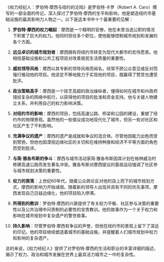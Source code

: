 《权力经纪人：罗伯特·摩西与纽约的沦陷》是罗伯特·卡罗（Robert A. Caro）撰写的一部全面的传记，深入探讨了罗伯特·摩西的生平和影响，他是塑造纽约市基础设施的最具影响力人物之一。以下是这本书中十个最重要的见解：

1. **罗伯特·摩西的权力崛起**：摩西是一个精明的官僚，他在未曾当选公职的情况下积累了巨大的权力。他同时担任多个职位，使他能够控制城市规划和发展的各个方面。

2. **远见卓识的城市规划者**：摩西拥有将纽约市转变为现代大都市的宏伟愿景。他相信基础设施和公共工程项目对改善居民生活质量的重要性。

3. **威权领导风格**：摩西以其专断的领导风格而闻名，经常不顾公众意见或反对而强行推动他的项目。他坚定不移地致力于实现他的项目，既赢得了赞赏也遭受批评。

4. **政治策略高手**：摩西是一个技艺高超的政治操纵者，懂得如何在城市和州政府错综复杂的网络中航行，以获得他的项目的批准和资金支持。他与关键人物建立关系，并利用自己的权力影响决策。

5. **对纽约市的影响**：摩西的项目，包括高速公路、桥梁和公园的建设，重塑了纽约市的物理景观。虽然他的一些倡议成功地现代化了城市，但另一些对社区和社区产生了不利影响。

6. **充满争议的遗产**：摩西的遗产是成就和争议的混合体。尽管他因能力出色而受到赞扬，但他也因漠视边缘社区的关切和在维持种族和经济不平等方面的角色而受到批评。

7. **与简·雅各布斯的争斗**：摩西与城市活动家简·雅各布斯因其计划在格林威治村修建高速公路而发生著名冲突。雅各布斯对摩西提议的基层运动强调了社区参与城市规划决策的重要性。

8. **权力的衰落**：上世纪60年代，随着公众舆论反对他的自上而下的城市规划方式，摩西的影响力开始减弱。随着新的领导人出现并具有不同的优先事项，摩西发现自己日益边缘化，他的项目陷入停滞。

9. **所得到的教训**：罗伯特·摩西的兴衰提供了有关权力平衡、社区参与决策的重要性以及公共治理中问责制的必要性的宝贵教训。他的故事作为一个关于权力和影响在城市规划中复杂遗产的警世故事。

10. **持久影响**：尽管罗伯特·摩西有争议的声誉，但他在纽约市的景观上留下了深远的印记。他的项目继续塑造着城市的基础设施，并提醒着人们城市规划中权力和影响的复杂遗产。

总的来说，《权力经纪人》提供了对罗伯特·摩西的生活和职业的丰富详细的描述，揭示了权力、政治和城市发展在世界上最具活力城市之一中的复杂性。